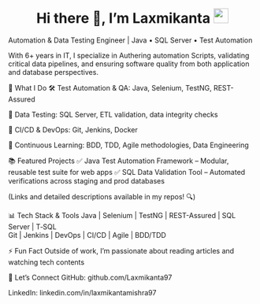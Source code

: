 <h1 align="center">
  Hi there 👋,  I’m Laxmikanta
  <img src="https://media.giphy.com/media/hvRJCLFzcasrR4ia7z/giphy.gif" width="30px"/>
</h1> 
Automation & Data Testing Engineer | Java • SQL Server • Test Automation 

With 6+ years in IT, I specialize in Authering automation Scripts, validating critical data pipelines, and ensuring software quality from both application and database perspectives.

📌 What I Do
🛠️ Test Automation & QA: Java, Selenium, TestNG, REST-Assured

🧪 Data Testing: SQL Server, ETL validation, data integrity checks

🔄 CI/CD & DevOps: Git, Jenkins, Docker

🌱 Continuous Learning: BDD, TDD, Agile methodologies, Data Engineering

📚 Featured Projects
✅ Java Test Automation Framework – Modular, reusable test suite for web apps
✅ SQL Data Validation Tool – Automated verifications across staging and prod databases

(Links and detailed descriptions available in my repos! 🔍)

📊 Tech Stack & Tools
Java | Selenium | TestNG | REST-Assured | SQL Server | T‑SQL  
Git | Jenkins | DevOps | CI/CD | Agile | BDD/TDD

⚡ Fun Fact
Outside of work, I’m passionate about reading articles and watching tech contents

🔗 Let’s Connect
GitHub: github.com/Laxmikanta97

LinkedIn: linkedin.com/in/laxmikantamishra97




